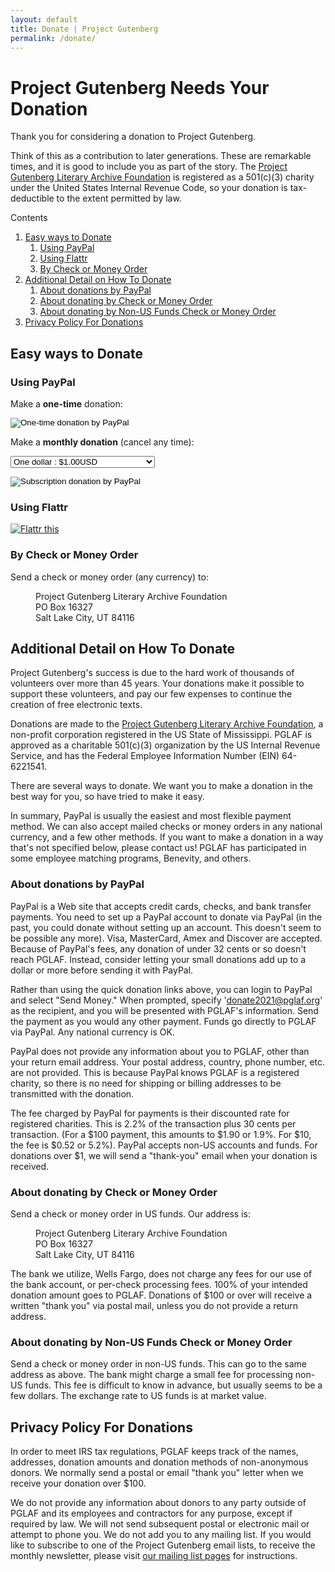 ```yaml
---
layout: default
title: Donate | Project Gutenberg
permalink: /donate/
---
```


Project Gutenberg Needs Your Donation
=====================================

Thank you for considering a donation to Project Gutenberg.

Think of this as a contribution to later generations. These are remarkable times, and it is good to include you as part of the story.  The [Project Gutenberg Literary Archive Foundation](/about/pglaf.html) is registered as a 501(c)(3) charity under the United States Internal Revenue Code, so your donation is tax-deductible to the extent permitted by law.

<div class="contents">
Contents
<ol>
<li><a href="#easy-ways-to-donate">Easy ways to Donate</a>
<ol class="inner_1">
<li><a href="#ausing-paypal">Using PayPal</a></li>
<li><a href="#using-flattr">Using Flattr</a></li>
<li><a href="#by-check-or-money-order">By Check or Money Order</a></li>
</ol>
</li>
<li><a href="#additional-detail-on-how-to-donate">Additional Detail on How To Donate</a>
<ol class="inner_1">
<li><a href="#about-donations-by-paypal">About donations by PayPal</a></li>
<li><a href="#about-donating-by-check-or-money-order">About donating by Check or Money Order</a></li>
<li><a href="#about-donating-by-non-us-funds-check-or-money-order">About donating by Non-US Funds Check or Money Order</a></li>
</ol>
</li>
<li><a href="#privacy-policy-for-donations">Privacy Policy For Donations</a></li>
</ol>
</div>

## Easy ways to Donate

### Using PayPal

<form action="https://www.paypal.com/cgi-bin/webscr" method="post" target="new">

  Make a <strong>one-time</strong> donation:

  <input type="hidden" name="cmd" value="_s-xclick" />
  <input type="hidden" name="hosted_button_id" value="XKAL6BZL3YPSN" />
  <input type="image" src="/pics/en_US.gif" 
	 border="0" name="submit" alt="One-time donation by PayPal" 
         style="vertical-align: middle" />

</form>

<form action="https://www.paypal.com/cgi-bin/webscr" method="post" target="new">

<input type="hidden" name="cmd" value="_s-xclick" />
<input type="hidden" name="hosted_button_id" value="EAKP47JLLM5V2" />
<input type="hidden" name="on0" value="Monthly donation amount" />
<input type="hidden" name="currency_code" value="USD" />

Make a <strong>monthly donation</strong> (cancel any time): 

<select name="os0">
      <option value="One dollar">One dollar : $1.00USD</option>
      <option value="Ten dollars">Ten dollars : $10.00USD</option>
      <option value="Twenty-five dollars">Twenty-five dollars : $25.00USD</option>
      <option value="One hundred dollars">One hundred dollars : $100.00USD</option>
</select> 

<input type="image" src="/pics/btn_subscribe_SM.gif"
       border="0" name="submit" alt="Subscription donation by PayPal" 
       style="vertical-align: middle" />

</form>

### Using Flattr

<div>
  <a href="https://flattr.com/@gbnewby" target="_blank">
    <img src="/pics/flattr-badge-large.png" 
         alt="Flattr this" title="Donate by Flattr" border="0" />
  </a>
</div>

### By Check or Money Order

Send a check or money order (any currency) to:

<dl><dd>  Project Gutenberg Literary Archive Foundation</dd>
<dd>  PO Box 16327</dd>
<dd>  Salt Lake City, UT 84116</dd></dl>

## Additional Detail on How To Donate

Project Gutenberg's success is due to the hard work of thousands of volunteers over more than 45 years. Your donations make it possible to support these volunteers, and pay our few expenses to continue the creation of free electronic texts.

Donations are made to the [Project Gutenberg Literary Archive Foundation](/about/pglaf.html), a non-profit corporation registered in the US State of Mississippi. PGLAF is approved as a charitable 501(c)(3) organization by the US Internal Revenue Service, and has the Federal Employee Information Number (EIN) 64-6221541.

There are several ways to donate. We want you to make a donation in the best way for you, so have tried to make it easy.

In summary, PayPal is usually the easiest and most flexible payment method.  We can also accept mailed checks or money orders in any national currency, and a few other methods.  If you want to make a donation in a way that's not specified below, please contact us!  PGLAF has participated in some employee matching programs, Benevity, and others.

### About donations by PayPal

PayPal is a Web site that accepts credit cards, checks, and bank transfer payments.  You need to set up a PayPal account to donate via PayPal (in the past, you could donate without setting up an account.  This doesn't seem to be possible any more). Visa, MasterCard, Amex and Discover are accepted.  Because of PayPal's fees, any donation of under 32 cents or so doesn't reach PGLAF.  Instead, consider letting your small donations add up to a dollar or more before sending it with PayPal.

Rather than using the quick donation links above, you can login to PayPal and select "Send Money." When prompted, specify 'donate2021@pglaf.org' as the recipient, and you will be presented with PGLAF's information. Send the payment as you would any other payment. Funds go directly to PGLAF via PayPal.  Any national currency is OK.

PayPal does not provide any information about you to PGLAF, other than your return email address.  Your postal address, country, phone number, etc. are not provided.  This is because PayPal knows PGLAF is a registered charity, so there is no need for shipping or billing addresses to be transmitted with the donation.

The fee charged by PayPal for payments is their discounted rate for registered charities.  This is 2.2% of the transaction plus 30 cents per transaction. (For a $100 payment, this amounts to $1.90 or 1.9%. For $10, the fee is $0.52 or 5.2%). PayPal accepts non-US accounts and funds.  For donations over $1, we will send a "thank-you" email when your donation is received.


### About donating by Check or Money Order

Send a check or money order in US funds. Our address is:

<dl><dd> Project Gutenberg Literary Archive Foundation<br /></dd>
<dd> PO Box 16327<br /></dd>
<dd> Salt Lake City, UT 84116</dd></dl>

The bank we utilize, Wells Fargo, does not charge any fees for our use of the bank account, or per-check processing fees. 100% of your intended donation amount goes to PGLAF.  Donations of $100 or over will receive a written "thank you" via postal mail, unless you do not provide a return address.

### About donating by Non-US Funds Check or Money Order

Send a check or money order in non-US funds. This can go to the same address as above. The bank might charge a small fee for processing non-US funds. This fee is difficult to know in advance, but usually seems to be a few dollars. The exchange rate to US funds is at market value.

## Privacy Policy For Donations

In order to meet IRS tax regulations, PGLAF keeps track of the names, addresses, donation amounts and donation methods of non-anonymous donors. We normally send a postal or email "thank you" letter when we receive your donation over $100.

We do not provide any information about donors to any party outside of PGLAF and its employees and contractors for any purpose, except if required by law. We will not send subsequent postal or electronic mail or attempt to phone you. We do not add you to any mailing list. If you would like to subscribe to one of the Project Gutenberg email lists, to receive the monthly newsletter, please visit [our mailing list pages](https://lists.pglaf.org) for instructions.

